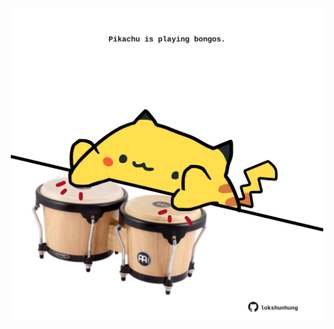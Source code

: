 <!-- built at 26/04/2022, 15:01:08 UTC -->
<p align="center">
  <img width="500" height="500" src="./ReadmeImage.svg">
</p>
